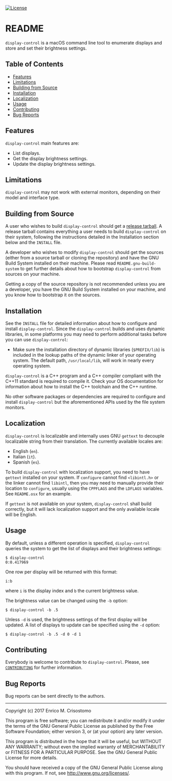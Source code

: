 [![License](https://img.shields.io/badge/license-GPL--3.0-blue.svg?style=flat)](https://github.com/emcrisostomo/fswatch/blob/master/LICENSE)

README
======

`display-control` is a macOS command line tool to enumerate displays and store
and set their brightness settings.

Table of Contents
-----------------

  * [Features](#features)
  * [Limitations](#limitations)
  * [Building from Source](#building-from-source)
  * [Installation](#installation)
  * [Localization](#localization)
  * [Usage](#usage)
  * [Contributing](#contributing)
  * [Bug Reports](#bug-reports)

Features
--------

`display-control` main features are:

  * List displays.
  * Get the display brightness settings.
  * Update the display brightness settings.

Limitations
-----------

`display-control` may not work with external monitors, depending on their model
and interface type.

Building from Source
--------------------

A user who wishes to build `display-control` should get a
[release tarball][release].  A release tarball contains everything a user needs
to build `display-control` on their system, following the instructions detailed
in the Installation section below and the `INSTALL` file.

A developer who wishes to modify `display-control` should get the sources
(either from a source tarball or cloning the repository) and have the GNU Build
System installed on their machine.  Please read `README.gnu-build-system` to get
further details about how to bootstrap `display-control` from sources on your
machine.

Getting a copy of the source repository is not recommended unless you are a
developer, you have the GNU Build System installed on your machine, and you know
how to bootstrap it on the sources.

[release]: https://github.com/emcrisostomo/display-control/releases

Installation
------------

See the `INSTALL` file for detailed information about how to configure and
install `display-control`.  Since the `display-control` builds and uses dynamic
libraries, in some platforms you may need to perform additional tasks before you
can use `display-control`:

  * Make sure the installation directory of dynamic libraries (`$PREFIX/lib`) is
    included in the lookup paths of the dynamic linker of your operating system.
    The default path, `/usr/local/lib`, will work in nearly every operating
    system.

`display-control` is a C++ program and a C++ compiler compliant with the C++11
standard is required to compile it.  Check your OS documentation for information
about how to install the C++ toolchain and the C++ runtime.

No other software packages or dependencies are required to configure and install
`display-control` but the aforementioned APIs used by the file system monitors.

Localization
------------

`display-control` is localizable and internally uses GNU `gettext` to decouple
localizable string from their translation.  The currently available locales are:

  * English (`en`).
  * Italian (`it`).
  * Spanish (`es`).

To build `display-control` with localization support, you need to have `gettext`
installed on your system.  If `configure` cannot find `<libintl.h>` or the
linker cannot find `libintl`, then you may need to manually provide their
location to `configure`, usually using the `CPPFLAGS` and the `LDFLAGS`
variables.  See `README.osx` for an example.

If `gettext` is not available on your system, `display-control` shall build
correctly, but it will lack localization support and the only available locale
will be English.

Usage
-----

By default, unless a different operation is specified, `display-control` queries
the system to get the list of displays and their brightness settings:

    $ display-control
    0:0.417969

One row per display will be returned with this format:

    i:b

where `i` is the display index and `b` the current brightness value.

The brightness value can be changed using the `-b` option:

    $ display-control -b .5

Unless `-d` is used, the brightness settings of the first display will be
updated.  A list of displays to update can be specified using the `-d` option:

    $ display-control -b .5 -d 0 -d 1


Contributing
------------

Everybody is welcome to contribute to `display-control`.  Please, see
[`CONTRIBUTING`][contrib] for further information.

[contrib]: CONTRIBUTING.md

Bug Reports
-----------

Bug reports can be sent directly to the authors.

-----

Copyright (c) 2017 Enrico M. Crisostomo

This program is free software; you can redistribute it and/or modify it under
the terms of the GNU General Public License as published by the Free Software
Foundation; either version 3, or (at your option) any later version.

This program is distributed in the hope that it will be useful, but WITHOUT ANY
WARRANTY; without even the implied warranty of MERCHANTABILITY or FITNESS FOR A
PARTICULAR PURPOSE.  See the GNU General Public License for more details.

You should have received a copy of the GNU General Public License along with
this program.  If not, see <http://www.gnu.org/licenses/>.

